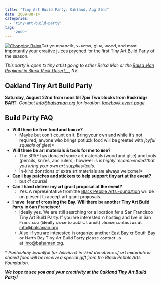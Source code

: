 ```yaml
---
title: "Tiny Art Build Party: Oakland, Aug 22nd"
date: 2009-08-14
categories: 
  - "tiny-art-build-party"
tags: 
  - "2009"
---
```


[![](/images/2794332505_cd333a6764.jpg "Chopping Balsa")](http://www.flickr.com/photos/headlouse/2794332505/in/set-72157606916102462/)Get your pencils, x-actos, glue, wood, and most importantly your creative juices psyched for the first Tiny Art Build Party of the season.

_This party is open to tiny artist going to either Balsa Man or the [Balsa Man Regional in Black Rock Desert](http://balsaman.org/2009/08/balsa-man-comes-to-the-black-rock-desert/)__, NV._

## Oakland Tiny Art Build Party

**Saturday, August 22nd from noon till 7pm Two blocks from Rockridge BART.** _Contact_ [_info@balsaman.org_](mailto:info@balsaman.org) _for location. [facebook event page](http://www.facebook.com/event.php?eid=115971029759)_

## Build Party FAQ

- **Will there be free food and booze?**
    - Maybe but don't count on it. Bring your own and while it's not required, anyone who brings potluck food will be greeted with _joyful squeals of glee!\*_
- **Will there be art materials & tools for me to use?**
    - The BPAF has donated some art materials (wood and glue) and tools (pencils, knifes, and rulers); however is is _highly recommended that you bring your own art supplies/tools_.
    - In-kind donations of extra art materials are always welcome!\*
- **Can I buy patches and stickers to help support tiny art at the event?**
    - but of course!
- **Can I hand deliver my art grant proposal at the event?**
    - Yes. A representative from the [Black Pebble Arts Foundation](http://balsaman.org/donate/) will be on present to accept art grant proposals.
- **I have  fear of crossing the Bay. Will there be another Tiny Art Build Party in San Francisco?**
    - Ideally yes. We are still searching for a location for a San Francisco Tiny Art Build Party. If you are interested in hosting and live in San Francisco (ideally close to public transit) please contact us at [info@balsaman.org](mailto:info@balsaman.org).
    - Also, if you are interested in organize another East Bay or South Bay or North Bay Tiny Art Build Party please contact us at [info@balsaman.org](mailto:info@balsaman.org).

\* _Particularly bountiful (or delicious) in-kind donations of art materials or shared food will be receive a special gift from the Black Pebble Arts Foundation._

**_We hope to see you and your creativity at the Oakland Tiny Art Build Party!_**

